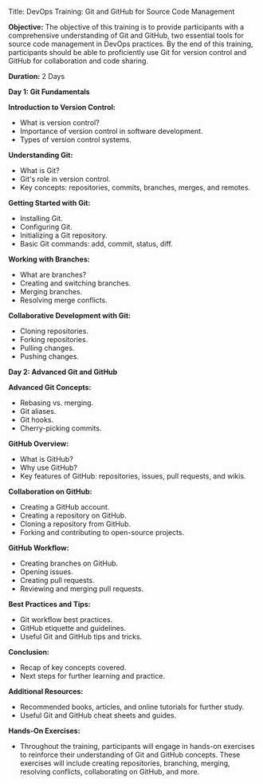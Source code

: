 Title: DevOps Training: Git and GitHub for Source Code Management

**Objective:**
The objective of this training is to provide participants with a comprehensive understanding of Git and GitHub, two essential tools for source code management in DevOps practices. By the end of this training, participants should be able to proficiently use Git for version control and GitHub for collaboration and code sharing.

**Duration:** 2 Days

**Day 1: Git Fundamentals**

**Introduction to Version Control:**
- What is version control?
- Importance of version control in software development.
- Types of version control systems.

**Understanding Git:**
- What is Git?
- Git's role in version control.
- Key concepts: repositories, commits, branches, merges, and remotes.

**Getting Started with Git:**
- Installing Git.
- Configuring Git.
- Initializing a Git repository.
- Basic Git commands: add, commit, status, diff.

**Working with Branches:**
- What are branches?
- Creating and switching branches.
- Merging branches.
- Resolving merge conflicts.

**Collaborative Development with Git:**
- Cloning repositories.
- Forking repositories.
- Pulling changes.
- Pushing changes.

**Day 2: Advanced Git and GitHub**

**Advanced Git Concepts:**
- Rebasing vs. merging.
- Git aliases.
- Git hooks.
- Cherry-picking commits.

**GitHub Overview:**
- What is GitHub?
- Why use GitHub?
- Key features of GitHub: repositories, issues, pull requests, and wikis.

**Collaboration on GitHub:**
- Creating a GitHub account.
- Creating a repository on GitHub.
- Cloning a repository from GitHub.
- Forking and contributing to open-source projects.

**GitHub Workflow:**
- Creating branches on GitHub.
- Opening issues.
- Creating pull requests.
- Reviewing and merging pull requests.

**Best Practices and Tips:**
- Git workflow best practices.
- GitHub etiquette and guidelines.
- Useful Git and GitHub tips and tricks.

**Conclusion:**
- Recap of key concepts covered.
- Next steps for further learning and practice.

**Additional Resources:**
- Recommended books, articles, and online tutorials for further study.
- Useful Git and GitHub cheat sheets and guides.

**Hands-On Exercises:**
- Throughout the training, participants will engage in hands-on exercises to reinforce their understanding of Git and GitHub concepts. These exercises will include creating repositories, branching, merging, resolving conflicts, collaborating on GitHub, and more.
